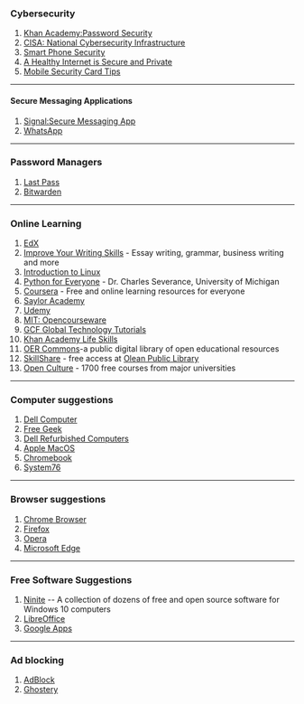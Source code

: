 ### Cybersecurity
1. [Khan Academy:Password Security](https://youtu.be/xH4lBPFWkUQ)
2. [CISA: National Cybersecurity Infrastructure](https://www.cisa.gov/cybersecurity)
3. [Smart Phone Security](https://www.fcc.gov/smartphone-security)
4. [A Healthy Internet is Secure and Private](https://www.mozilla.org/en-US/internet-health/privacy-security/)
5. [Mobile Security Card Tips](https://www.cisa.gov/sites/default/files/publications/Mobile%20Security%20Tip%20Card_4.pdf)
---
#### Secure Messaging Applications
1. [Signal:Secure Messaging App](https://signal.org/)
2. [WhatsApp](https://www.whatsapp.com/?lang=en)
---
### Password Managers
1. [Last Pass](https://www.lastpass.com/)
2. [Bitwarden](https://bitwarden.com/)
---
### Online Learning
1. [EdX](https;//www.edx.org)
2. [Improve Your Writing Skills](https://www.edx.org/learn/writing) - Essay writing, grammar, business writing and more
3. [Introduction to Linux](https://www.edx.org/course/introduction-to-linux)
4. [Python for Everyone](https://www.py4e.com/lessons) - Dr. Charles Severance, University of Michigan
5. [Coursera](https://www.coursera.org) - Free and online learning resources for everyone
6. [Saylor Academy](https://www.saylor.org/)
7. [Udemy](https://udemy.com)
8. [MIT: Opencourseware](http://ocw.mit.edu/index.htm)
9. [GCF Global Technology Tutorials](https://edu.gcfglobal.org/en/subjects/tech/)
10. [Khan Academy Life Skills](https://www.khanacademy.org/college-careers-more)
11. [OER Commons](https://www.oercommons.org/)-a public digital library of open educational resources
12. [SkillShare](https://www.skillshare.com/) - free access at [Olean Public Library](https://www.oleanlibrary.org/)
13. [Open Culture](https://www.openculture.com/freeonlinecourses) - 1700 free courses from major universities

---
### Computer suggestions
1. [Dell Computer](https://www.dell.com/learn/us/en/22/campaigns/outlet)
2. [Free Geek](https://www.ebay.com/str/freegeekbasicsstore)
3. [Dell Refurbished Computers](https://www.dellrefurbished.com/)
4. [Apple MacOS](https://www.apple.com/shop/refurbished/mac)
5. [Chromebook](https://www.google.com/chromebook/)
6. [System76](https://system76.com)
----
### Browser suggestions
1. [Chrome Browser](https://support.google.com/chrome/answer/95346?co=GENIE.Platform%3DDesktop&amp;hl=en)
2. [Firefox](https://www.mozilla.org/en-US/firefox/new/)
3. [Opera](https://www.opera.com/)
4. [Microsoft Edge](https://www.microsoft.com/en-us/edge)
---
### Free Software Suggestions

1. [Ninite](https://ninite.com) -- A collection of dozens of free and open source software for Windows 10 computers
2. [LibreOffice](https://www.libreoffice.org/) 
3. [Google Apps](https://workspace.google.com/)
----
### Ad blocking
1. [AdBlock](https://getadblock.com/)
2. [Ghostery](https://www.ghostery.com/)

